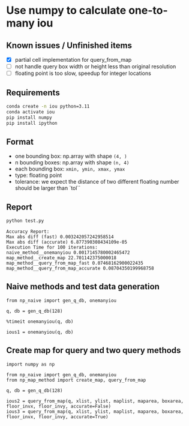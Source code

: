 # Use numpy to calculate one-to-many iou

## Known issues / Unfinished items

- [x] partial cell implementation for query_from_map
- [ ] not handle query box width or height less than original resolution
- [ ] floating point is too slow, speedup for integer locations

## Requirements

```bash
conda create -n iou python=3.11
conda activate iou
pip install numpy
pip install ipython
```

## Format

* one bounding box: np.array with shape `(4, )`
* n bounding boxes: np.array with shape `(n, 4)`
* each bounding box: `xmin, ymin, xmax, ymax`
* type: floating point
* tolerance: we expect the distance of two different floating number should be larger than `tol``

## Report

```bash
python test.py
```

```text
Accuracy Report:
Max abs diff (fast) 0.003242057242958514
Max abs diff (accurate) 6.877390308434109e-05
Execution Time for 100 iterations:
naive_method__onemanyiou 0.0017145780002465472
map_method__create_map 22.701142375000018
map_method__query_from_map_fast 0.07468162900022435
map_method__query_from_map_accurate 0.08704350199968758
```


## Naive methods and test data generation

```ipython
from np_naive import gen_q_db, onemanyiou

q, db = gen_q_db(128)

%timeit onemanyiou(q, db)

ious1 = onemanyiou(q, db)
```

## Create map for query and two query methods

```ipython
import numpy as np

from np_naive import gen_q_db, onemanyiou
from np_map_method import create_map, query_from_map

q, db = gen_q_db(128)

ious2 = query_from_map(q, xlist, ylist, maplist, maparea, boxarea, floor_invx, floor_invy, accurate=False)
ious3 = query_from_map(q, xlist, ylist, maplist, maparea, boxarea, floor_invx, floor_invy, accurate=True)
```